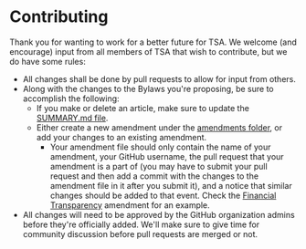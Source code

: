 # Contributing

Thank you for wanting to work for a better future for TSA. We welcome \(and encourage\) input from all members of TSA that wish to contribute, but we do have some rules:

* All changes shall be done by pull requests to allow for input from others.
* Along with the changes to the Bylaws you're proposing, be sure to accomplish the following:
  * If you make or delete an article, make sure to update the [SUMMARY.md file](https://github.com/tsadiscord/bylaw-amendments/blob/master/SUMMARY.md).
  * Either create a new amendment under the [amendments folder](https://github.com/tsadiscord/bylaw-amendments/tree/master/amendments), or add your changes to an existing amendment.
    * Your amendment file should only contain the name of your amendment, your GitHub username, the pull request that your amendment is a part of \(you may have to submit your pull request and then add a commit with the changes to the amendment file in it after you submit it\), and a notice that similar changes should be added to that event. Check the [Financial Transparency](https://github.com/tsadiscord/bylaw-amendments/tree/master/amendments/financial-transparency.md) amendment for an example.
* All changes will need to be approved by the GitHub organization admins before they're officially added. We'll make sure to give time for community discussion before pull requests are merged or not.

